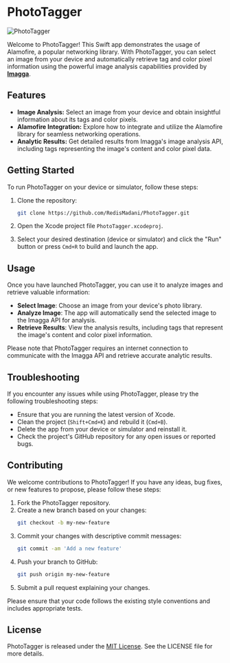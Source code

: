 # PhotoTagger

![PhotoTagger](https://github.com/RedisMadani/PhotoTagger/assets/136177376/e4620a66-1214-4866-8108-98d064e0b18e)

Welcome to PhotoTagger! This Swift app demonstrates the usage of Alamofire, a popular networking library. With PhotoTagger, you can select an image from your device and automatically retrieve tag and color pixel information using the powerful image analysis capabilities provided by **[Imagga](https://imagga.com/)**.

## Features

- **Image Analysis:** Select an image from your device and obtain insightful information about its tags and color pixels.
- **Alamofire Integration:** Explore how to integrate and utilize the Alamofire library for seamless networking operations.
- **Analytic Results:** Get detailed results from Imagga's image analysis API, including tags representing the image's content and color pixel data.

## Getting Started


To run PhotoTagger on your device or simulator, follow these steps:

1. Clone the repository:
   ```bash
   git clone https://github.com/RedisMadani/PhotoTagger.git
   ```

2. Open the Xcode project file `PhotoTagger.xcodeproj`.

3. Select your desired destination (device or simulator) and click the "Run" button or press `Cmd+R` to build and launch the app.

## Usage

Once you have launched PhotoTagger, you can use it to analyze images and retrieve valuable information:

- **Select Image**: Choose an image from your device's photo library.
- **Analyze Image**: The app will automatically send the selected image to the Imagga API for analysis.
- **Retrieve Results**: View the analysis results, including tags that represent the image's content and color pixel information.

Please note that PhotoTagger requires an internet connection to communicate with the Imagga API and retrieve accurate analytic results.

## Troubleshooting

If you encounter any issues while using PhotoTagger, please try the following troubleshooting steps:

- Ensure that you are running the latest version of Xcode.
- Clean the project (`Shift+Cmd+K`) and rebuild it (`Cmd+B`).
- Delete the app from your device or simulator and reinstall it.
- Check the project's GitHub repository for any open issues or reported bugs.

## Contributing

We welcome contributions to PhotoTagger! If you have any ideas, bug fixes, or new features to propose, please follow these steps:

1. Fork the PhotoTagger repository.
2. Create a new branch based on your changes:
   ```bash
   git checkout -b my-new-feature
   ```
3. Commit your changes with descriptive commit messages:
   ```bash
   git commit -am 'Add a new feature'
   ```
4. Push your branch to GitHub:
   ```bash
   git push origin my-new-feature
   ```
5. Submit a pull request explaining your changes.

Please ensure that your code follows the existing style conventions and includes appropriate tests.

## License

PhotoTagger is released under the [MIT License](https://opensource.org/licenses/MIT). See the LICENSE file for more details.
